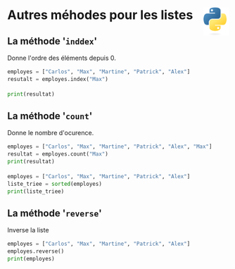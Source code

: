 # **Autres méhodes pour les listes**<a href="../../../"><img align="right" src="../../../assets/Python-logo-notext.svg" alt="Python" height="64px"></a>
## **La méthode '`inddex`'**
Donne l'ordre des éléments depuis 0.
```py
employes = ["Carlos", "Max", "Martine", "Patrick", "Alex"]
resutalt = employes.index("Max")

print(resultat)
```
## **La méthode '`count`'**
Donne le nombre d'ocurence.
```py
employes = ["Carlos", "Max", "Martine", "Patrick", "Alex", "Max"]
resultat = employes.count("Max")
print(resultat)

employes = ["Carlos", "Max", "Martine", "Patrick", "Alex"]
liste_triee = sorted(employes)
print(liste_triee)
```
## **La méthode '`reverse`'**
Inverse la liste
```py
employes = ["Carlos", "Max", "Martine", "Patrick", "Alex"]
employes.reverse()
print(employes)
```